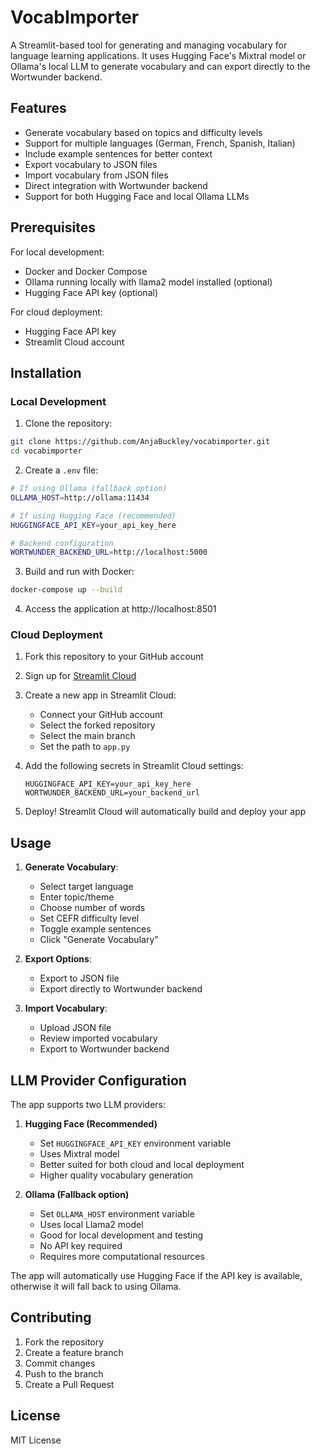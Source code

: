 # VocabImporter

A Streamlit-based tool for generating and managing vocabulary for language learning applications. It uses Hugging Face's Mixtral model or Ollama's local LLM to generate vocabulary and can export directly to the Wortwunder backend.

## Features

- Generate vocabulary based on topics and difficulty levels
- Support for multiple languages (German, French, Spanish, Italian)
- Include example sentences for better context
- Export vocabulary to JSON files
- Import vocabulary from JSON files
- Direct integration with Wortwunder backend
- Support for both Hugging Face and local Ollama LLMs

## Prerequisites

For local development:
- Docker and Docker Compose
- Ollama running locally with llama2 model installed (optional)
- Hugging Face API key (optional)

For cloud deployment:
- Hugging Face API key
- Streamlit Cloud account

## Installation

### Local Development

1. Clone the repository:
```bash
git clone https://github.com/AnjaBuckley/vocabimporter.git
cd vocabimporter
```

2. Create a `.env` file:
```bash
# If using Ollama (fallback option)
OLLAMA_HOST=http://ollama:11434

# If using Hugging Face (recommended)
HUGGINGFACE_API_KEY=your_api_key_here

# Backend configuration
WORTWUNDER_BACKEND_URL=http://localhost:5000
```

3. Build and run with Docker:
```bash
docker-compose up --build
```

4. Access the application at http://localhost:8501

### Cloud Deployment

1. Fork this repository to your GitHub account

2. Sign up for [Streamlit Cloud](https://streamlit.io/cloud)

3. Create a new app in Streamlit Cloud:
   - Connect your GitHub account
   - Select the forked repository
   - Select the main branch
   - Set the path to `app.py`

4. Add the following secrets in Streamlit Cloud settings:
   ```
   HUGGINGFACE_API_KEY=your_api_key_here
   WORTWUNDER_BACKEND_URL=your_backend_url
   ```

5. Deploy! Streamlit Cloud will automatically build and deploy your app

## Usage

1. **Generate Vocabulary**:
   - Select target language
   - Enter topic/theme
   - Choose number of words
   - Set CEFR difficulty level
   - Toggle example sentences
   - Click "Generate Vocabulary"

2. **Export Options**:
   - Export to JSON file
   - Export directly to Wortwunder backend

3. **Import Vocabulary**:
   - Upload JSON file
   - Review imported vocabulary
   - Export to Wortwunder backend

## LLM Provider Configuration

The app supports two LLM providers:

1. **Hugging Face (Recommended)**
   - Set `HUGGINGFACE_API_KEY` environment variable
   - Uses Mixtral model
   - Better suited for both cloud and local deployment
   - Higher quality vocabulary generation

2. **Ollama (Fallback option)**
   - Set `OLLAMA_HOST` environment variable
   - Uses local Llama2 model
   - Good for local development and testing
   - No API key required
   - Requires more computational resources

The app will automatically use Hugging Face if the API key is available, otherwise it will fall back to using Ollama.

## Contributing

1. Fork the repository
2. Create a feature branch
3. Commit changes
4. Push to the branch
5. Create a Pull Request

## License

MIT License
